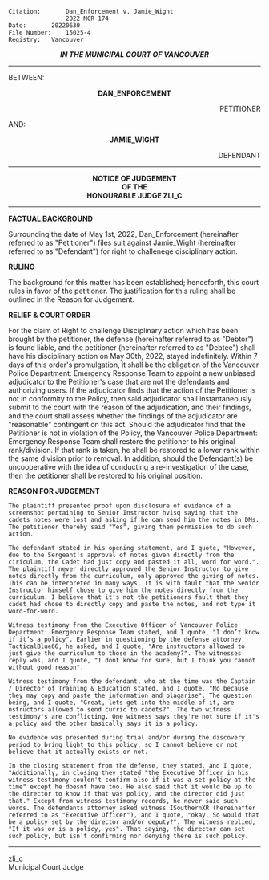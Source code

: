 	Citation:       Dan_Enforcement v. Jamie_Wight 
                	2022 MCR 174
	Date:		20220630
	File Number:	15025-4
	Registry:	Vancouver

<p align="center"><b><i>IN THE MUNICIPAL COURT OF VANCOUVER</b></i>

---

BETWEEN:
<p align="center"><b>		DAN_ENFORCEMENT			</b>
<p align="right">		PETITIONER
<p>				AND:
<p align="center"><b>		JAMIE_WIGHT 			</b>
<p align="right">		DEFENDANT	

---

<p align="center">		
		<b>		NOTICE OF JUDGEMENT
<br>				OF THE
<br>				HONOURABLE JUDGE ZLI_C 

</b>
	
---

**FACTUAL BACKGROUND**
	
Surrounding the date of May 1st, 2022, Dan_Enforcement (hereinafter referred to as "Petitioner") files suit against Jamie_Wight (hereinafter referred to as "Defendant") for right to challenege disciplinary action.

**RULING**

 The background for this matter has been established; henceforth, this court rules in favor of the petitioner. The justification for this ruling shall be outlined in the Reason for Judgement.

**RELIEF & COURT ORDER**

For the claim of Right to challenge Disciplinary action which has been brought by the petitioner, the defense (hereinafter referred to as "Debtor") is found liable, and the petitioner (hereinafter referred to as "Debtee") shall have his disciplinary action on May 30th, 2022, stayed indefinitely. Within 7 days of this order's promulgation, it shall be the obligation of the Vancouver Police Department: Emergency Response Team to appoint a new unbiased adjudicator to the Petitioner's case that are not the defendants and authorizing users. If the adjudicator finds that the action of the Petitioner is not in conformity to the Policy, then said adjudicator shall instantaneously submit to the court with the reason of the adjudication, and their findings, and the court shall assess whether the findings of the adjudicator are "reasonable" contingent on this act. Should the adjudicator find that the Petitioner is not in violation of the Policy, the Vancouver Police Department: Emergency Response Team shall restore the petitioner to his original rank/division. If that rank is taken, he shall be restored to a lower rank within the same division prior to removal. In addition, should the Defendant(s) be uncooperative with the idea of conducting a re-investigation of the case, then the petitioner shall be restored to his original position.

**REASON FOR JUDGEMENT**
	
	The plaintiff presented proof upon disclosure of evidence of a screenshot pertaining to Senior Instructor hvisq saying that the cadets notes were lost and asking if he can send him the notes in DMs. The petitioner thereby said "Yes", giving them permission to do such action.
	
	The defendant stated in his opening statement, and I quote, "However, due to the Sergeant's approval of notes given directly from the ciriculum, the Cadet had just copy and pasted it all, word for word.". The plaintiff never directly approved the Senior Instructor to give notes directly from the curriculum, only approved the giving of notes. This can be interpreted in many ways. It is with fault that the Senior Instructor himself chose to give him the notes directly from the curriculum. I believe that it's not the petitioners fault that they cadet had chose to directly copy and paste the notes, and not type it word-for-word.
	
	Witness testimony from the Executive Officer of Vancouver Police Department: Emergency Response Team stated, and I quote, "I don’t know if it’s a policy". Earlier in questioning by the defense attorney, TacticalBlue66, he asked, and I quote, "Are instructors allowed to just give the curriculum to those in the academy?". The witnesses reply was, and I quote, "I dont know for sure, but I think you cannot without good reason".
	
	Witness testimony from the defendant, who at the time was the Captain / Director of Training & Education stated, and I quote, "No because they may copy and paste the information and plagarise". The question being, and I quote, "Great, lets get into the middle of it, are nstructors allowed to send curric to cadets?". The two witness testimony's are conflicting. One witness says they're not sure if it's a policy and the other basically says it is a policy.
	
	No evidence was presented during trial and/or during the discovery period to bring light to this policy, so I cannot believe or not believe that it actually exists or not.
	
	In the closing statement from the defense, they stated, and I quote, "Additionally, in closing they stated "the Executive Officer in his witness testimony couldn't confirm also if it was a set policy at the time" except he doesnt have too. He also said that it would be up to the director to know if that was policy, and the director did just that." Except from witness testimony records, he never said such words. The defendants attorney asked witness ISouthernXR (hereinafter referred to as "Executive Officer"), and I quote, "okay. So would that be a policy set by the director and/or deputy?". The witness replied, "If it was or is a policy, yes". That saying, the director can set such policy, but isn't confirming nor denying there is such policy.
	
---
	
zli_c <br>
Municipal Court Judge
